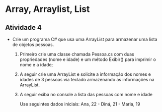 # Array, Arraylist, List

## Atividade 4

- Crie um programa C# que usa uma ArrayList para armazenar uma lista de objetos pessoas. 
	1. Primeiro crie uma classe chamada Pessoa.cs com duas propriedades (nome e idade) e um método Exibir() para imprimir o nome e a idade;
	2. A seguir crie uma ArrayList e solicite a informação dos nomes e idades de 3 pessoas via teclado 
armazenando as informações na ArrayList. 
	3.  A seguir exiba no console a lista das pessoas com nome e idade

		Use seguintes dados iniciais: Ana, 22 - Diná, 21 - Maria, 19 
		